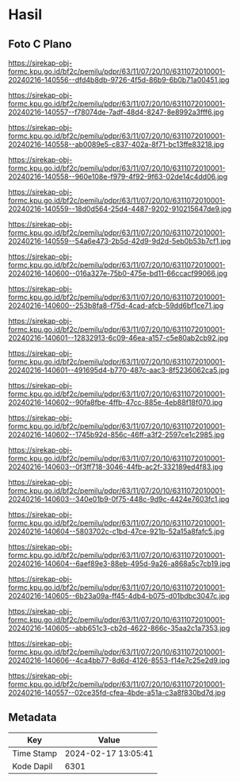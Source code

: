 # Hasil

## Foto C Plano

https://sirekap-obj-formc.kpu.go.id/bf2c/pemilu/pdpr/63/11/07/20/10/6311072010001-20240216-140556--dfd4b8db-9726-4f5d-86b9-6b0b71a00451.jpg

https://sirekap-obj-formc.kpu.go.id/bf2c/pemilu/pdpr/63/11/07/20/10/6311072010001-20240216-140557--f78074de-7adf-48d4-8247-8e8992a3fff6.jpg

https://sirekap-obj-formc.kpu.go.id/bf2c/pemilu/pdpr/63/11/07/20/10/6311072010001-20240216-140558--ab0089e5-c837-402a-8f71-bc13ffe83218.jpg

https://sirekap-obj-formc.kpu.go.id/bf2c/pemilu/pdpr/63/11/07/20/10/6311072010001-20240216-140558--960e108e-f979-4f92-9f63-02de14c4dd06.jpg

https://sirekap-obj-formc.kpu.go.id/bf2c/pemilu/pdpr/63/11/07/20/10/6311072010001-20240216-140559--18d0d564-25d4-4487-9202-910215647de9.jpg

https://sirekap-obj-formc.kpu.go.id/bf2c/pemilu/pdpr/63/11/07/20/10/6311072010001-20240216-140559--54a6e473-2b5d-42d9-9d2d-5eb0b53b7cf1.jpg

https://sirekap-obj-formc.kpu.go.id/bf2c/pemilu/pdpr/63/11/07/20/10/6311072010001-20240216-140600--016a327e-75b0-475e-bd11-66ccacf99066.jpg

https://sirekap-obj-formc.kpu.go.id/bf2c/pemilu/pdpr/63/11/07/20/10/6311072010001-20240216-140600--253b8fa8-f75d-4cad-afcb-59dd6bf1ce71.jpg

https://sirekap-obj-formc.kpu.go.id/bf2c/pemilu/pdpr/63/11/07/20/10/6311072010001-20240216-140601--12832913-6c09-46ea-a157-c5e80ab2cb92.jpg

https://sirekap-obj-formc.kpu.go.id/bf2c/pemilu/pdpr/63/11/07/20/10/6311072010001-20240216-140601--491695d4-b770-487c-aac3-8f5236062ca5.jpg

https://sirekap-obj-formc.kpu.go.id/bf2c/pemilu/pdpr/63/11/07/20/10/6311072010001-20240216-140602--90fa8fbe-4ffb-47cc-885e-4eb88f18f070.jpg

https://sirekap-obj-formc.kpu.go.id/bf2c/pemilu/pdpr/63/11/07/20/10/6311072010001-20240216-140602--1745b92d-856c-46ff-a3f2-2597ce1c2985.jpg

https://sirekap-obj-formc.kpu.go.id/bf2c/pemilu/pdpr/63/11/07/20/10/6311072010001-20240216-140603--0f3ff718-3046-44fb-ac2f-332189ed4f83.jpg

https://sirekap-obj-formc.kpu.go.id/bf2c/pemilu/pdpr/63/11/07/20/10/6311072010001-20240216-140603--340e01b9-0f75-448c-9d9c-4424e7603fc1.jpg

https://sirekap-obj-formc.kpu.go.id/bf2c/pemilu/pdpr/63/11/07/20/10/6311072010001-20240216-140604--5803702c-c1bd-47ce-921b-52a15a8fafc5.jpg

https://sirekap-obj-formc.kpu.go.id/bf2c/pemilu/pdpr/63/11/07/20/10/6311072010001-20240216-140604--6aef89e3-88eb-495d-9a26-a868a5c7cb19.jpg

https://sirekap-obj-formc.kpu.go.id/bf2c/pemilu/pdpr/63/11/07/20/10/6311072010001-20240216-140605--6b23a09a-ff45-4db4-b075-d01bdbc3047c.jpg

https://sirekap-obj-formc.kpu.go.id/bf2c/pemilu/pdpr/63/11/07/20/10/6311072010001-20240216-140605--abb651c3-cb2d-4622-866c-35aa2c1a7353.jpg

https://sirekap-obj-formc.kpu.go.id/bf2c/pemilu/pdpr/63/11/07/20/10/6311072010001-20240216-140606--4ca4bb77-8d6d-4126-8553-f14e7c25e2d9.jpg

https://sirekap-obj-formc.kpu.go.id/bf2c/pemilu/pdpr/63/11/07/20/10/6311072010001-20240216-140557--02ce35fd-cfea-4bde-a51a-c3a8f830bd7d.jpg


## Metadata

| Key        | Value               |
| ---------- | ------------------- |
| Time Stamp | 2024-02-17 13:05:41 |
| Kode Dapil | 6301                |



